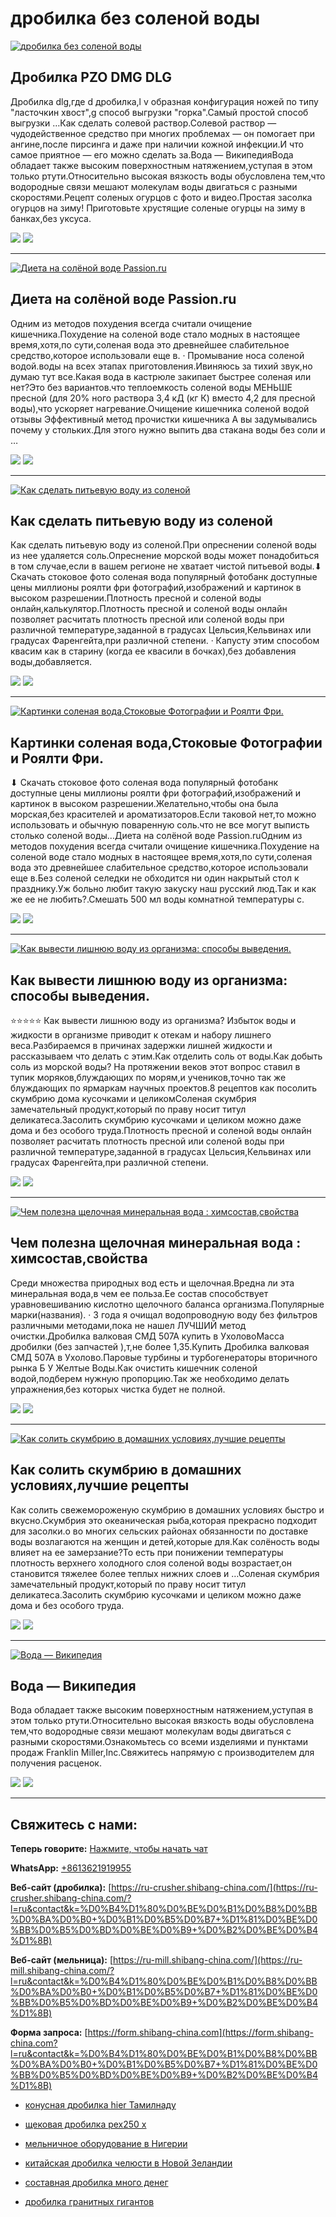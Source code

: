 # дробилка без соленой воды

<a href="https://swt.shibang-china.com/?l=ru&img&k=%D0%B4%D1%80%D0%BE%D0%B1%D0%B8%D0%BB%D0%BA%D0%B0+%D0%B1%D0%B5%D0%B7+%D1%81%D0%BE%D0%BB%D0%B5%D0%BD%D0%BE%D0%B9+%D0%B2%D0%BE%D0%B4%D1%8B" target="_blank">![дробилка без соленой воды](http://static.shibang-china.com/all-800x300/752.jpg)</a>

## Дробилка PZO DMG DLG
Дробилка dlg,где d дробилка,l v образная конфигурация ножей по типу &quot;ласточкин хвост&quot;,g способ выгрузки &quot;горка&quot;.Самый простой способ выгрузки …Как сделать солевой раствор.Солевой раствор — чудодейственное средство при многих проблемах — он помогает при ангине,после пирсинга и даже при наличии кожной инфекции.И что самое приятное — его можно сделать за.Вода — ВикипедияВода обладает также высоким поверхностным натяжением,уступая в этом только ртути.Относительно высокая вязкость воды обусловлена тем,что водородные связи мешают молекулам воды двигаться с разными скоростями.Рецепт соленых огурцов с фото и видео.Простая засолка огурцов на зиму! Приготовьте хрустящие соленые огурцы на зиму в банках,без уксуса.


<a href="https://whatsapp.shibangsoft.com/WhatsApp.php" target="_blank" title="WhatsApp">![](http://static.shibang-china.com/icon/whatsapp.png)</a> <a href="https://swt.shibang-china.com/?l=ru&icon&k=%D0%B4%D1%80%D0%BE%D0%B1%D0%B8%D0%BB%D0%BA%D0%B0+%D0%B1%D0%B5%D0%B7+%D1%81%D0%BE%D0%BB%D0%B5%D0%BD%D0%BE%D0%B9+%D0%B2%D0%BE%D0%B4%D1%8B" target="_blank">![](http://static.shibang-china.com/icon/chat-ru.png)</a>

---

<a href="https://swt.shibang-china.com/?l=ru&img&k=%D0%B4%D1%80%D0%BE%D0%B1%D0%B8%D0%BB%D0%BA%D0%B0+%D0%B1%D0%B5%D0%B7+%D1%81%D0%BE%D0%BB%D0%B5%D0%BD%D0%BE%D0%B9+%D0%B2%D0%BE%D0%B4%D1%8B" target="_blank">![Диета на солёной воде Passion.ru](http://static.shibang-china.com/all-800x300/1065.jpg)</a>

## Диета на солёной воде Passion.ru
Одним из методов похудения всегда считали очищение кишечника.Похудение на соленой воде стало модных в настоящее время,хотя,по сути,соленая вода это древнейшее слабительное средство,которое использовали еще в.&nbsp;&#0183;&#32;Промывание носа соленой водой.воды на всех этапах приготовления.Ивиняюсь за тихий звук,но думаю тут все.Какая вода в кастрюле закипает быстрее соленая или нет?Это без вариантов.что теплоемкость соленой воды МЕНЬШЕ пресной (для 20% ного раствора 3,4 кД (кг К) вместо 4,2 для пресной воды),что ускоряет нагревание.Очищение кишечника соленой водой отзывы Эффективный метод прочистки кишечника А вы задумывались почему у стольких.Для этого нужно выпить два стакана воды без соли и …


<a href="https://whatsapp.shibangsoft.com/WhatsApp.php" target="_blank" title="WhatsApp">![](http://static.shibang-china.com/icon/whatsapp.png)</a> <a href="https://swt.shibang-china.com/?l=ru&icon&k=%D0%B4%D1%80%D0%BE%D0%B1%D0%B8%D0%BB%D0%BA%D0%B0+%D0%B1%D0%B5%D0%B7+%D1%81%D0%BE%D0%BB%D0%B5%D0%BD%D0%BE%D0%B9+%D0%B2%D0%BE%D0%B4%D1%8B" target="_blank">![](http://static.shibang-china.com/icon/chat-ru.png)</a>

---

<a href="https://swt.shibang-china.com/?l=ru&img&k=%D0%B4%D1%80%D0%BE%D0%B1%D0%B8%D0%BB%D0%BA%D0%B0+%D0%B1%D0%B5%D0%B7+%D1%81%D0%BE%D0%BB%D0%B5%D0%BD%D0%BE%D0%B9+%D0%B2%D0%BE%D0%B4%D1%8B" target="_blank">![Как сделать питьевую воду из соленой](http://static.shibang-china.com/all-800x300/156.jpg)</a>

## Как сделать питьевую воду из соленой
Как сделать питьевую воду из соленой.При опреснении соленой воды из нее удаляется соль.Опреснение морской воды может понадобиться в том случае,если в вашем регионе не хватает чистой питьевой воды.⬇ Скачать стоковое фото соленая вода популярный фотобанк доступные цены миллионы роялти фри фотографий,изображений и картинок в высоком разрешении.Плотность пресной и соленой воды онлайн,калькулятор.Плотность пресной и соленой воды онлайн позволяет расчитать плотность пресной или соленой воды при различной температуре,заданной в градусах Цельсия,Кельвинах или градусах Фаренгейта,при различной степени.&nbsp;&#0183;&#32;Капусту этим способом квасим как в старину (когда ее квасили в бочках),без добавления воды,добавляется.


<a href="https://whatsapp.shibangsoft.com/WhatsApp.php" target="_blank" title="WhatsApp">![](http://static.shibang-china.com/icon/whatsapp.png)</a> <a href="https://swt.shibang-china.com/?l=ru&icon&k=%D0%B4%D1%80%D0%BE%D0%B1%D0%B8%D0%BB%D0%BA%D0%B0+%D0%B1%D0%B5%D0%B7+%D1%81%D0%BE%D0%BB%D0%B5%D0%BD%D0%BE%D0%B9+%D0%B2%D0%BE%D0%B4%D1%8B" target="_blank">![](http://static.shibang-china.com/icon/chat-ru.png)</a>

---

<a href="https://swt.shibang-china.com/?l=ru&img&k=%D0%B4%D1%80%D0%BE%D0%B1%D0%B8%D0%BB%D0%BA%D0%B0+%D0%B1%D0%B5%D0%B7+%D1%81%D0%BE%D0%BB%D0%B5%D0%BD%D0%BE%D0%B9+%D0%B2%D0%BE%D0%B4%D1%8B" target="_blank">![Картинки соленая вода,Стоковые Фотографии и Роялти Фри.](http://static.shibang-china.com/all-800x300/503.jpg)</a>

## Картинки соленая вода,Стоковые Фотографии и Роялти Фри.
⬇ Скачать стоковое фото соленая вода популярный фотобанк доступные цены миллионы роялти фри фотографий,изображений и картинок в высоком разрешении.Желательно,чтобы она была морская,без красителей и ароматизаторов.Если таковой нет,то можно использовать и обычную поваренную соль.что не все могут выписть столько соленой воды…Диета на солёной воде Passion.ruОдним из методов похудения всегда считали очищение кишечника.Похудение на соленой воде стало модных в настоящее время,хотя,по сути,соленая вода это древнейшее слабительное средство,которое использовали еще в.Без соленой селедки не обходится ни один накрытый стол к празднику.Уж больно любит такую закуску наш русский люд.Так и как же ее не любить?.Смешать 500 мл воды комнатной температуры с.


<a href="https://whatsapp.shibangsoft.com/WhatsApp.php" target="_blank" title="WhatsApp">![](http://static.shibang-china.com/icon/whatsapp.png)</a> <a href="https://swt.shibang-china.com/?l=ru&icon&k=%D0%B4%D1%80%D0%BE%D0%B1%D0%B8%D0%BB%D0%BA%D0%B0+%D0%B1%D0%B5%D0%B7+%D1%81%D0%BE%D0%BB%D0%B5%D0%BD%D0%BE%D0%B9+%D0%B2%D0%BE%D0%B4%D1%8B" target="_blank">![](http://static.shibang-china.com/icon/chat-ru.png)</a>

---

<a href="https://swt.shibang-china.com/?l=ru&img&k=%D0%B4%D1%80%D0%BE%D0%B1%D0%B8%D0%BB%D0%BA%D0%B0+%D0%B1%D0%B5%D0%B7+%D1%81%D0%BE%D0%BB%D0%B5%D0%BD%D0%BE%D0%B9+%D0%B2%D0%BE%D0%B4%D1%8B" target="_blank">![Как вывести лишнюю воду из организма: способы выведения.](http://static.shibang-china.com/all-800x300/342.jpg)</a>

## Как вывести лишнюю воду из организма: способы выведения.
⭐⭐⭐⭐⭐ Как вывести лишнюю воду из организма? Избыток воды и жидкости в организме приводит к отекам и набору лишнего веса.Разбираемся в причинах задержки лишней жидкости и рассказываем что делать с этим.Как отделить соль от воды.Как добыть соль из морской воды? На протяжении веков этот вопрос ставил в тупик моряков,блуждающих по морям,и учеников,точно так же блуждающих по ярмаркам научных проектов.8 рецептов как посолить скумбрию дома кусочками и целикомСоленая скумбрия замечательный продукт,который по праву носит титул деликатеса.Засолить скумбрию кусочками и целиком можно даже дома и без особого труда.Плотность пресной и соленой воды онлайн позволяет расчитать плотность пресной или соленой воды при различной температуре,заданной в градусах Цельсия,Кельвинах или градусах Фаренгейта,при различной степени.


<a href="https://whatsapp.shibangsoft.com/WhatsApp.php" target="_blank" title="WhatsApp">![](http://static.shibang-china.com/icon/whatsapp.png)</a> <a href="https://swt.shibang-china.com/?l=ru&icon&k=%D0%B4%D1%80%D0%BE%D0%B1%D0%B8%D0%BB%D0%BA%D0%B0+%D0%B1%D0%B5%D0%B7+%D1%81%D0%BE%D0%BB%D0%B5%D0%BD%D0%BE%D0%B9+%D0%B2%D0%BE%D0%B4%D1%8B" target="_blank">![](http://static.shibang-china.com/icon/chat-ru.png)</a>

---

<a href="https://swt.shibang-china.com/?l=ru&img&k=%D0%B4%D1%80%D0%BE%D0%B1%D0%B8%D0%BB%D0%BA%D0%B0+%D0%B1%D0%B5%D0%B7+%D1%81%D0%BE%D0%BB%D0%B5%D0%BD%D0%BE%D0%B9+%D0%B2%D0%BE%D0%B4%D1%8B" target="_blank">![Чем полезна щелочная минеральная вода : химсостав,свойства](http://static.shibang-china.com/all-800x300/486.jpg)</a>

## Чем полезна щелочная минеральная вода : химсостав,свойства
Среди множества природных вод есть и щелочная.Вредна ли эта минеральная вода,в чем ее польза.Ее состав способствует уравновешиванию кислотно щелочного баланса организма.Популярные марки(названия).&nbsp;&#0183;&#32;3 года я очищал водопроводную воду без фильтров различными методами,пока не нашел ЛУЧШИЙ метод очистки.Дробилка валковая СМД 507А купить в УхоловоМасса дробилки (без запчастей ),т,не более 1,35.Купить Дробилка валковая СМД 507А в Ухолово.Паровые турбины и турбогенераторы вторичного рынка Б У Желтые Воды.Как очистить кишечник соленой водой,подберем нужную пропорцию.Так же необходимо делать упражнения,без которых чистка будет не полной.


<a href="https://whatsapp.shibangsoft.com/WhatsApp.php" target="_blank" title="WhatsApp">![](http://static.shibang-china.com/icon/whatsapp.png)</a> <a href="https://swt.shibang-china.com/?l=ru&icon&k=%D0%B4%D1%80%D0%BE%D0%B1%D0%B8%D0%BB%D0%BA%D0%B0+%D0%B1%D0%B5%D0%B7+%D1%81%D0%BE%D0%BB%D0%B5%D0%BD%D0%BE%D0%B9+%D0%B2%D0%BE%D0%B4%D1%8B" target="_blank">![](http://static.shibang-china.com/icon/chat-ru.png)</a>

---

<a href="https://swt.shibang-china.com/?l=ru&img&k=%D0%B4%D1%80%D0%BE%D0%B1%D0%B8%D0%BB%D0%BA%D0%B0+%D0%B1%D0%B5%D0%B7+%D1%81%D0%BE%D0%BB%D0%B5%D0%BD%D0%BE%D0%B9+%D0%B2%D0%BE%D0%B4%D1%8B" target="_blank">![Как солить скумбрию в домашних условиях,лучшие рецепты](http://static.shibang-china.com/all-800x300/1076.jpg)</a>

## Как солить скумбрию в домашних условиях,лучшие рецепты
Как солить свежемороженую скумбрию в домашних условиях быстро и вкусно.Скумбрия это океаническая рыба,которая прекрасно подходит для засолки.o во многих сельских районах обязанности по доставке воды возлагаются на женщин и детей,которые для.Как солёность воды влияет на ее замерзание?То есть при понижении температуры плотность верхнего холодного слоя соленой воды возрастает,он становится тяжелее более теплых нижних слоев и …Соленая скумбрия замечательный продукт,который по праву носит титул деликатеса.Засолить скумбрию кусочками и целиком можно даже дома и без особого труда.


<a href="https://whatsapp.shibangsoft.com/WhatsApp.php" target="_blank" title="WhatsApp">![](http://static.shibang-china.com/icon/whatsapp.png)</a> <a href="https://swt.shibang-china.com/?l=ru&icon&k=%D0%B4%D1%80%D0%BE%D0%B1%D0%B8%D0%BB%D0%BA%D0%B0+%D0%B1%D0%B5%D0%B7+%D1%81%D0%BE%D0%BB%D0%B5%D0%BD%D0%BE%D0%B9+%D0%B2%D0%BE%D0%B4%D1%8B" target="_blank">![](http://static.shibang-china.com/icon/chat-ru.png)</a>

---

<a href="https://swt.shibang-china.com/?l=ru&img&k=%D0%B4%D1%80%D0%BE%D0%B1%D0%B8%D0%BB%D0%BA%D0%B0+%D0%B1%D0%B5%D0%B7+%D1%81%D0%BE%D0%BB%D0%B5%D0%BD%D0%BE%D0%B9+%D0%B2%D0%BE%D0%B4%D1%8B" target="_blank">![Вода — Википедия](http://static.shibang-china.com/all-800x300/340.jpg)</a>

## Вода — Википедия
Вода обладает также высоким поверхностным натяжением,уступая в этом только ртути.Относительно высокая вязкость воды обусловлена тем,что водородные связи мешают молекулам воды двигаться с разными скоростями.Ознакомьтесь со всеми изделиями и пунктами продаж Franklin Miller,Inc.Свяжитесь напрямую с производителем для получения расценок.

<a href="https://whatsapp.shibangsoft.com/WhatsApp.php" target="_blank" title="WhatsApp">![](http://static.shibang-china.com/icon/whatsapp.png)</a> <a href="https://swt.shibang-china.com/?l=ru&icon&k=%D0%B4%D1%80%D0%BE%D0%B1%D0%B8%D0%BB%D0%BA%D0%B0+%D0%B1%D0%B5%D0%B7+%D1%81%D0%BE%D0%BB%D0%B5%D0%BD%D0%BE%D0%B9+%D0%B2%D0%BE%D0%B4%D1%8B" target="_blank">![](http://static.shibang-china.com/icon/chat-ru.png)</a>

---
## Свяжитесь с нами:

**Теперь говорите:** [Нажмите, чтобы начать чат](https://swt.shibang-china.com?l=ru&contact&k=%D0%B4%D1%80%D0%BE%D0%B1%D0%B8%D0%BB%D0%BA%D0%B0+%D0%B1%D0%B5%D0%B7+%D1%81%D0%BE%D0%BB%D0%B5%D0%BD%D0%BE%D0%B9+%D0%B2%D0%BE%D0%B4%D1%8B)

**WhatsApp:**  [+8613621919955](https://whatsapp.shibangsoft.com/WhatsApp.php)

**Веб-сайт (дробилка):** [https://ru-crusher.shibang-china.com/](https://ru-crusher.shibang-china.com/?l=ru&contact&k=%D0%B4%D1%80%D0%BE%D0%B1%D0%B8%D0%BB%D0%BA%D0%B0+%D0%B1%D0%B5%D0%B7+%D1%81%D0%BE%D0%BB%D0%B5%D0%BD%D0%BE%D0%B9+%D0%B2%D0%BE%D0%B4%D1%8B)

**Веб-сайт (мельница):** [https://ru-mill.shibang-china.com/](https://ru-mill.shibang-china.com/?l=ru&contact&k=%D0%B4%D1%80%D0%BE%D0%B1%D0%B8%D0%BB%D0%BA%D0%B0+%D0%B1%D0%B5%D0%B7+%D1%81%D0%BE%D0%BB%D0%B5%D0%BD%D0%BE%D0%B9+%D0%B2%D0%BE%D0%B4%D1%8B)

**Форма запроса:** [https://form.shibang-china.com](https://form.shibang-china.com?l=ru&contact&k=%D0%B4%D1%80%D0%BE%D0%B1%D0%B8%D0%BB%D0%BA%D0%B0+%D0%B1%D0%B5%D0%B7+%D1%81%D0%BE%D0%BB%D0%B5%D0%BD%D0%BE%D0%B9+%D0%B2%D0%BE%D0%B4%D1%8B)

* [конусная дробилка hier Тамилнаду](../133/%D0%BA%D0%BE%D0%BD%D1%83%D1%81%D0%BD%D0%B0%D1%8F%20%D0%B4%D1%80%D0%BE%D0%B1%D0%B8%D0%BB%D0%BA%D0%B0%20hier%20%D0%A2%D0%B0%D0%BC%D0%B8%D0%BB%D0%BD%D0%B0%D0%B4%D1%83.md)

* [щековая дробилка pex250 x](../134/%D1%89%D0%B5%D0%BA%D0%BE%D0%B2%D0%B0%D1%8F%20%D0%B4%D1%80%D0%BE%D0%B1%D0%B8%D0%BB%D0%BA%D0%B0%20pex250%20x.md)

* [мельничное оборудование в Нигерии](../135/%D0%BC%D0%B5%D0%BB%D1%8C%D0%BD%D0%B8%D1%87%D0%BD%D0%BE%D0%B5%20%D0%BE%D0%B1%D0%BE%D1%80%D1%83%D0%B4%D0%BE%D0%B2%D0%B0%D0%BD%D0%B8%D0%B5%20%D0%B2%20%D0%9D%D0%B8%D0%B3%D0%B5%D1%80%D0%B8%D0%B8.md)

* [китайская дробилка челюсти в Новой Зеландии](../135/%D0%BA%D0%B8%D1%82%D0%B0%D0%B9%D1%81%D0%BA%D0%B0%D1%8F%20%D0%B4%D1%80%D0%BE%D0%B1%D0%B8%D0%BB%D0%BA%D0%B0%20%D1%87%D0%B5%D0%BB%D1%8E%D1%81%D1%82%D0%B8%20%D0%B2%20%D0%9D%D0%BE%D0%B2%D0%BE%D0%B9%20%D0%97%D0%B5%D0%BB%D0%B0%D0%BD%D0%B4%D0%B8%D0%B8.md)

* [составная дробилка много денег](../132/%D1%81%D0%BE%D1%81%D1%82%D0%B0%D0%B2%D0%BD%D0%B0%D1%8F%20%D0%B4%D1%80%D0%BE%D0%B1%D0%B8%D0%BB%D0%BA%D0%B0%20%D0%BC%D0%BD%D0%BE%D0%B3%D0%BE%20%D0%B4%D0%B5%D0%BD%D0%B5%D0%B3.md)

* [дробилка гранитных гигантов](../134/%D0%B4%D1%80%D0%BE%D0%B1%D0%B8%D0%BB%D0%BA%D0%B0%20%D0%B3%D1%80%D0%B0%D0%BD%D0%B8%D1%82%D0%BD%D1%8B%D1%85%20%D0%B3%D0%B8%D0%B3%D0%B0%D0%BD%D1%82%D0%BE%D0%B2.md)